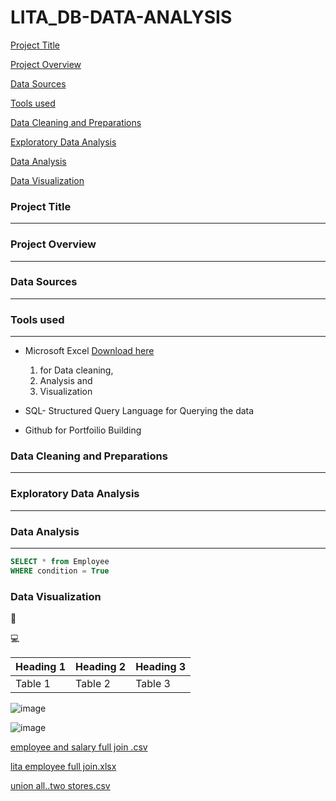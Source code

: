 # LITA_DB-DATA-ANALYSIS

[Project Title](#project-title)

[Project Overview](#project-overview) 

[Data Sources](#data-source)

[Tools used](#tools-used)

[Data Cleaning and Preparations](#data-cleaning-and-preparations)

[Exploratory Data Analysis](#exploratory-data-analysis)

[Data Analysis](#data-analysis)

[Data Visualization](#data-visualization)

### Project Title
---
### Project Overview
---
### Data Sources
---
### Tools used
---
- Microsoft Excel [Download here](https://www.microsoft.com)
  1. for Data cleaning,
  2. Analysis and
  3. Visualization
  
- SQL- Structured Query Language for Querying the data
- Github for Portfoilio Building

### Data Cleaning and Preparations
---
### Exploratory Data Analysis
---
### Data Analysis
---

```SQL
SELECT * from Employee
WHERE condition = True
```

### Data Visualization

🥇

💻

|Heading 1|Heading 2|Heading 3|
|---------|---------|---------|
|Table 1|Table 2|Table 3|

![image](https://github.com/user-attachments/assets/342d7b86-156f-404b-ab50-b4105c4e25c8)


![image](https://github.com/user-attachments/assets/fa231dd7-802d-479a-b29f-5fc5063ddd1f)




[employee and salary full join .csv](https://github.com/user-attachments/files/17230786/employee.and.salary.full.join.csv)


[lita employee full join.xlsx](https://github.com/user-attachments/files/17230787/lita.employee.full.join.xlsx)

[union all..two stores.csv](https://github.com/user-attachments/files/17230807/union.all.two.stores.csv)
